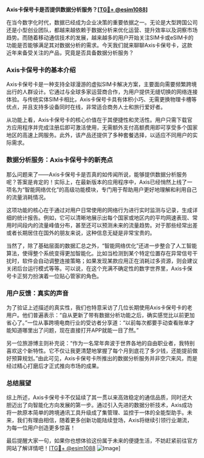 **Axis卡保号卡是否提供数据分析服务？[[TG💪+ @esim1088](https://t.me/s/esim1088)]**

在当今数字化时代，数据已经成为企业决策的重要依据之一。无论是大型跨国公司还是小型创业团队，都越来越依赖于数据分析来优化运营、提升效率以及洞察市场趋势。而随着移动通信技术的发展，越来越多的用户开始关注SIM卡或eSIM卡的功能是否能够满足其对数据分析的需求。今天我们就来聊聊Axis卡保号卡，这款近年来备受关注的产品，究竟是否具备数据分析服务？

### Axis卡保号卡的基本介绍

Axis卡保号卡是一种支持全球漫游的虚拟SIM卡解决方案，主要面向需要频繁跨境出行的人群设计。它通过与全球多家运营商合作，为用户提供无缝切换的网络连接体验。与传统实体SIM卡相比，Axis卡保号卡具有体积小巧、无需更换物理卡槽等优点，并且支持多设备同时在线，非常适合商务人士和旅行爱好者。

从功能上看，Axis卡保号卡的核心价值在于其便捷性和灵活性。用户只需下载官方应用程序并完成注册后即可激活使用，无需额外支付高额费用即可享受多个国家地区的高速上网服务。此外，该产品还提供了多种套餐选择，以适应不同用户的实际需求。

### 数据分析服务：Axis卡保号卡的新亮点

那么问题来了——Axis卡保号卡是否真的如传闻所说，能够提供数据分析服务呢？答案是肯定的！实际上，在最新版本的应用程序中，Axis已经悄然上线了一项名为“智能网络优化”的高级功能模块，专门用于帮助用户更好地理解和利用自己的流量消耗情况。

这项功能的核心在于通过对用户日常使用的网络行为进行实时监测与记录，生成详细的统计报告。例如，它可以清晰地展示出每个国家或地区内的平均网速表现、常用时间段内的流量峰值分布，甚至还可以预测未来的流量趋势。对于那些经常出差或者长期居住在国外的朋友来说，这种信息无疑是非常宝贵的。

当然了，除了基础层面的数据汇总之外，“智能网络优化”还进一步整合了人工智能算法，使得整个系统变得更加智能化。比如当检测到某个特定位置存在异常信号干扰时，软件会自动调整连接策略；如果发现某款应用正在消耗过多资源，则会建议关闭后台运行模式等等。可以说，在这个充满不确定性的数字世界里，Axis卡保号卡正努力扮演着一位贴心管家的角色。

### 用户反馈：真实的声音

为了验证上述描述的真实性，我们也特意采访了几位长期使用Axis卡保号卡的老用户。他们普遍表示：“自从更新了带有数据分析功能之后，确实感觉比以前更加省心了。”一位从事跨境电商行业的受访者分享道：“以前每次都要手动查看账单才能知道哪里出了问题，现在直接打开APP就能一目了然。”

另一位旅游博主则补充说：“作为一名常年奔波于世界各地的自由职业者，我特别喜欢这个新特性。它不仅让我更清楚地掌握了每个月到底花了多少钱，还能提前做好预算规划。”由此可见，Axis卡保号卡所推出的数据分析服务并非空穴来风，而是经过精心打磨后才正式推向市场的成果。

### 总结展望

综上所述，Axis卡保号卡不仅延续了其一贯以来高效稳定的通信品质，同时还大胆迈出了向智能化方向发展的第一步。通过引入先进的数据分析技术，Axis成功将一款原本简单的跨境通讯工具升级成了集管理、监控于一体的全能型助手。未来，我们有理由相信，随着更多创新功能陆续登场，Axis将继续引领行业潮流，为每一位用户创造更多惊喜！

最后提醒大家一句，如果你也想体验这份属于未来的便捷生活，不妨赶紧前往官方网站了解详情吧！[[TG💪+ @esim1088](https://t.me/s/esim1088) ![Image](https://i.postimg.cc/4NQfJmqS/Snipaste-2025-05-13-00-14-12.png)]